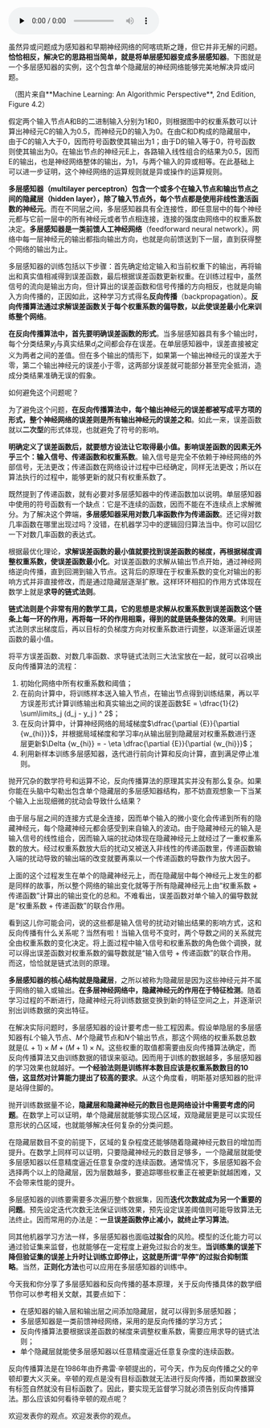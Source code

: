 <audio id="audio" title="18 人工神经网络 | 左手信号，右手误差：多层感知器" controls="" preload="none"><source id="mp3" src="https://static001.geekbang.org/resource/audio/cc/79/ccb037710d4f4b1e387fb69cb00f9c79.mp3"></audio>

虽然异或问题成为感知器和早期神经网络的阿喀琉斯之踵，但它并非无解的问题。**恰恰相反，解决它的思路相当简单，就是将单层感知器变成多层感知器**。下图就是一个多层感知器的实例，这个包含单个隐藏层的神经网络能够完美地解决异或问题。

<img src="https://static001.geekbang.org/resource/image/ca/43/ca2dac3a4fd898ca87ff59b2be01aa43.png" alt="">
（图片来自**Machine Learning: An Algorithmic Perspective**, 2nd Edition, Figure 4.2）

假定两个输入节点A和B的二进制输入分别为1和0，则根据图中的权重系数可以计算出神经元C的输入为0.5，而神经元D的输入为0。在由C和D构成的隐藏层中，由于C的输入大于0，因而符号函数使其输出为1；由于D的输入等于0，符号函数则使其输出为0。在输出节点的神经元E上，各路输入线性组合的结果为0.5，因而E的输出，也是神经网络整体的输出，为1，与两个输入的异或相等。在此基础上可以进一步证明，这个神经网络的运算规则就是异或操作的运算规则。

**多层感知器（multilayer perceptron）包含一个或多个在输入节点和输出节点之间的隐藏层（hidden layer），除了输入节点外，每个节点都是使用非线性激活函数的神经元**。而在不同层之间，多层感知器具有全连接性，即任意层中的每个神经元都与它前一层中的所有神经元或者节点相连接，连接的强度由网络中的权重系数决定。**多层感知器是一类前馈人工神经网络**（feedforward neural network）。网络中每一层神经元的输出都指向输出方向，也就是向前馈送到下一层，直到获得整个网络的输出为止。

多层感知器的训练包括以下步骤：首先确定给定输入和当前权重下的输出，再将输出和真实值相减得到误差函数，最后根据误差函数更新权重。在训练过程中，虽然信号的流向是输出方向，但计算出的误差函数和信号传播的方向相反，也就是向输入方向传播的，正因如此，这种学习方式得名**反向传播**（backpropagation）。**反向传播算法通过求解误差函数关于每个权重系数的偏导数，以此使误差最小化来训练整个网络**。

**在反向传播算法中，首先要明确误差函数的形式**。当多层感知器具有多个输出时，每个分类结果$y_j$与真实结果$d_j$之间都会存在误差。在单层感知器中，误差直接被定义为两者之间的差值。但在多个输出的情形下，如果第一个输出神经元的误差大于零，第二个输出神经元的误差小于零，这两部分误差就可能部分甚至完全抵消，造成分类结果准确无误的假象。

如何避免这个问题呢？

为了避免这个问题，**在反向传播算法中，每个输出神经元的误差都被写成平方项的形式，整个神经网络的误差则是所有输出神经元的误差之和**。如此一来，误差函数就以**二次型**的形式体现，也就避免了符号的影响。

**明确定义了误差函数后，就要想方设法让它取得最小值。影响误差函数的因素无外乎三个：输入信号、传递函数和权重系数**。输入信号是完全不依赖于神经网络的外部信号，无法更改；传递函数在网络设计过程中已经确定，同样无法更改；所以在算法执行的过程中，能够更新的就只有权重系数了。

既然提到了传递函数，就有必要对多层感知器中的传递函数加以说明。单层感知器中使用的符号函数有一个缺点：它是不连续的函数，因而不能在不连续点上求解微分。为了解决这个弊端，**多层感知器采用对数几率函数作为传递函数**。还记得对数几率函数在哪里出现过吗？没错，在机器学习中的逻辑回归算法当中。你可以回忆一下对数几率函数的表达式。

根据最优化理论，**求解误差函数的最小值就要找到误差函数的梯度，再根据梯度调整权重系数，使误差函数最小化**。对误差函数的求解从输出节点开始，通过神经网络逆向传播，直到回溯到输入节点。这背后的原理在于权重系数的变化对输出的影响方式并非直接修改，而是通过隐藏层逐渐扩散。这样环环相扣的作用方式体现在数学上就是**求导的链式法则**。

**链式法则是个非常有用的数学工具，它的思想是求解从权重系数到误差函数这个链条上每一环的作用，再将每一环的作用相乘，得到的就是链条整体的效果**。利用链式法则求出梯度后，再以目标的负梯度方向对权重系数进行调整，以逐渐逼近误差函数的最小值。

将平方误差函数、对数几率函数、求导链式法则三大法宝放在一起，就可以召唤出反向传播算法的流程：

1. 初始化网络中所有权重系数和阈值；
1. 在前向计算中，将训练样本送入输入节点，在输出节点得到训练结果，再以平方误差形式计算训练输出和真实输出之间的误差函数$E = \dfrac{1}{2} \sum\limits_j (d_j - y_j ) ^ 2$；
1. 在反向计算中，计算神经网络的局域梯度$\dfrac{\partial {E}}{\partial {w_{hi}}}$，并根据局域梯度和学习率$\eta$从输出层到隐藏层对权重系数进行逐层更新$\Delta {w_{hi}} = - \eta \dfrac{\partial {E}}{\partial {w_{hi}}}$；
1. 利用新样本训练多层感知器，迭代进行前向计算和反向计算，直到满足停止准则。

抛开冗杂的数学符号和运算不论，反向传播算法的原理其实并没有那么复杂。如果你能在头脑中勾勒出包含单个隐藏层的多层感知器结构，那不妨直观想象一下当某个输入上出现细微的扰动会导致什么结果？

由于层与层之间的连接方式是全连接，因而单个输入的微小变化会传递到所有的隐藏神经元，每个隐藏神经元都会感受到来自输入的波动。由于隐藏神经元的输入是输入信号的线性组合，因而输入端的扰动体现在隐藏神经元上就经过了一重权重系数的放大。经过权重系数放大后的扰动又被送入非线性的传递函数里，传递函数输入端的扰动导致的输出端的改变就要再乘以一个传递函数的导数作为放大因子。

上面的这个过程发生在单个的隐藏神经元上，而在隐藏层中每个神经元上发生的都是同样的故事，所以整个网络的输出变化就等于所有隐藏神经元上由“权重系数 + 传递函数”计算出的输出变化的总和。不难看出，误差函数对单个输入的偏导数就是“权重系数 + 传递函数”的联合作用。

看到这儿你可能会问，说的这些都是输入信号的扰动对输出结果的影响方式，这和反向传播有什么关系呢？当然有啦！当输入信号不变时，两个导数之间的关系就完全由权重系数的变化决定。将上面过程中输入信号和权重系数的角色做个调换，就可以得出误差函数对权重系数的偏导数就是“输入信号 + 传递函数”的联合作用。而这，恰恰就是链式法则的原理。

**多层感知器的核心结构就是隐藏层**，之所以被称为隐藏层是因为这些神经元并不属于网络的输入或输出。**在多层神经网络中，隐藏神经元的作用在于特征检测**。随着学习过程的不断进行，隐藏神经元将训练数据变换到新的特征空间之上，并逐渐识别出训练数据的突出特征。

在解决实际问题时，多层感知器的设计要考虑一些工程因素。假设单隐层的多层感知器有$L$个输入节点、$M$个隐藏节点和$N$个输出节点，那这个网络的权重系数总数就是$(L + 1) \times M + (M + 1) \times N$。这些权重的取值都需要由反向传播算法确定，而反向传播算法又由训练数据的错误来驱动。因而用于训练的数据越多，多层感知器的学习效果也就越好。**一个经验法则是训练样本数目应该是权重系数数目的10倍，这显然对计算能力提出了较高的要求**。从这个角度看，明斯基对感知器的批评是站得住脚的。

抛开训练数据量不论，**隐藏层和隐藏神经元的数目也是网络设计中需要考虑的问题**。在数学上可以证明，单个隐藏层就能够实现凸区域，双隐藏层更是可以实现任意形状的凸区域，也就能够解决任何复杂的分类问题。

在隐藏层数目不变的前提下，区域的复杂程度还能够随着隐藏神经元数目的增加而提升。在数学上同样可以证明，只要隐藏神经元的数目足够多，一个隐藏层就能使多层感知器以任意精度逼近任意复杂度的连续函数。通常情况下，多层感知器不会选择两个以上的隐藏层，因为层数越多，要追踪哪些权重正在被更新就越困难，又不会带来性能的提升。

多层感知器的训练要需要多次遍历整个数据集，因而**迭代次数就成为另一个重要的问题**。预先设定迭代次数无法保证训练效果，预先设定误差阈值则可能导致算法无法终止。因而常用的办法是：**一旦误差函数停止减小，就终止学习算法**。

同其他机器学习方法一样，多层感知器也面临**过拟合**的风险。模型的泛化能力可以通过验证集来监督，也就能够在一定程度上避免过拟合的发生。**当训练集的误差下降但验证集的误差上升时让训练立即停止，这就是所谓“早停”的过拟合抑制策略**。当然，**正则化方法**也可以应用在多层感知器的训练中。

今天我和你分享了多层感知器和反向传播的基本原理，关于反向传播具体的数学细节你可以参考相关文献，其要点如下：

- 在感知器的输入层和输出层之间添加隐藏层，就可以得到多层感知器；
- 多层感知器是一类前馈神经网络，采用的是反向传播的学习方式；
- 反向传播算法要根据误差函数的梯度来调整权重系数，需要应用求导的链式法则；
- 单个隐藏层就能使多层感知器以任意精度逼近任意复杂度的连续函数。

反向传播算法是在1986年由乔弗雷·辛顿提出的，可今天，作为反向传播之父的辛顿却要大义灭亲。辛顿的观点是没有目标函数就无法进行反向传播，而如果数据没有标签自然就没有目标函数了。因此，要实现无监督学习就必须告别反向传播算法。那么应该如何看待辛顿的观点呢？

欢迎发表你的观点。欢迎发表你的观点。

<img src="https://static001.geekbang.org/resource/image/b8/6e/b885f71e6bef6d5c6d8ae96e73fa2a6e.jpg" alt="">


